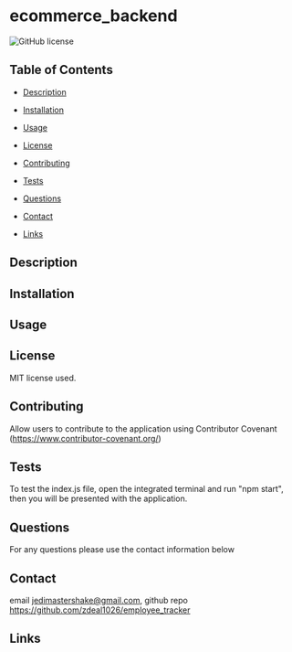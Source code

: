 # ecommerce_backend

![GitHub license](https://img.shields.io/badge/license-MIT-blue.svg)

## Table of Contents 

* [Description](#description)

* [Installation](#installation)

* [Usage](#usage)

* [License](#license)

* [Contributing](#contributing)

* [Tests](#tests)

* [Questions](#questions)

* [Contact](#contact)

* [Links](#links)

## Description



## Installation
 


## Usage



## License

MIT license used.
  
## Contributing

Allow users to contribute to the application using Contributor Covenant (https://www.contributor-covenant.org/)

## Tests

To test the index.js file, open the integrated terminal and run "npm start", then you will be presented with the application.

## Questions

For any questions please use the contact information below

## Contact

 email jedimastershake@gmail.com, 
 github repo https://github.com/zdeal1026/employee_tracker 

## Links
